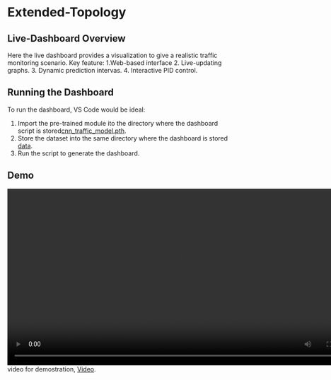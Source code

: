 # Extended-Topology
## Live-Dashboard Overview
Here the live dashboard provides a visualization to give a realistic traffic monitoring scenario. Key feature:
1.Web-based interface
2. Live-updating graphs.
3. Dynamic prediction intervas.
4. Interactive PID control.

## Running the Dashboard
To run the dashboard, VS Code would be ideal:
1. Import the pre-trained module ito the directory where the dashboard script is stored[cnn_traffic_model.pth](model/cnn_traffic_model.pth).
2. Store the dataset into the same directory where the dashboard is stored [data](data/packets_per_sec_analysis.csv).
3. Run the script to generate the dashboard.

## Demo
<video src="vedio/vedio.mp4" controls width="800"></video>
video for demostration, [Video](vedio/vedio.mp4).
